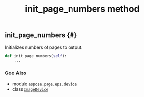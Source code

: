 ﻿---
title: init_page_numbers method
second_title: Aspose.Page for Python via .NET API References
description: 
type: docs
weight: 30
url: /python-net/aspose.page.eps.device/imagedevice/init_page_numbers/
is_root: false
---

## init_page_numbers {#}

Initializes numbers of pages to output.



```python
def init_page_numbers(self):
    ...
```





### See Also
* module [`aspose.page.eps.device`](../../)
* class [`ImageDevice`](/page/python-net/aspose.page.eps.device/imagedevice)

